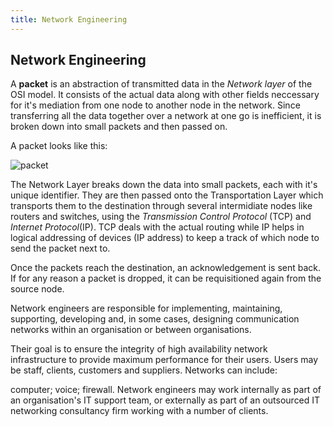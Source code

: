 ```yaml
---
title: Network Engineering
---
```

## Network Engineering

A **packet** is an abstraction of transmitted data in the *Network layer* of the OSI model. It consists of the actual data along with other fields neccessary for it's mediation from one node to another node in the network. Since transferring all the data together over a network at one go is inefficient, it is broken down into small packets and then passed on. 

A packet looks like this:

![packet](https://www.computerhope.com/jargon/p/packet.jpg)

The Network Layer breaks down the data into small packets, each with it's unique identifier. They are then passed onto the Transportation Layer which transports them to the destination through several intermidiate nodes like routers and switches, using the *Transmission Control Protocol* (TCP) and *Internet Protocol*(IP). TCP deals with the actual routing while IP helps in logical addressing of devices (IP address) to keep a track of which node to send the packet next to.

Once the packets reach the destination, an acknowledgement is sent back. If for any reason a packet is dropped, it can be requisitioned again from the source node.    




Network engineers are responsible for implementing, maintaining, supporting, developing and, in some cases, designing communication networks within an organisation or between organisations.

Their goal is to ensure the integrity of high availability network infrastructure to provide maximum performance for their users. Users may be staff, clients, customers and suppliers. Networks can include:

computer;
voice;
firewall.
Network engineers may work internally as part of an organisation's IT support team, or externally as part of an outsourced IT networking consultancy firm working with a number of clients.
